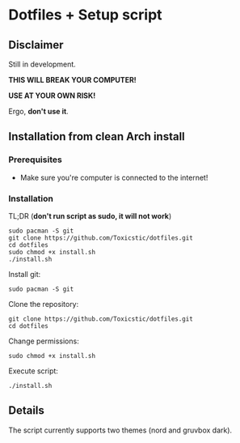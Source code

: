 # Dotfiles + Setup script

## Disclaimer
Still in development.

**THIS WILL BREAK YOUR COMPUTER!**

**USE AT YOUR OWN RISK!**

Ergo, **don't use it**.

## Installation from clean Arch install

### Prerequisites
- Make sure you're computer is connected to the internet!

### Installation
TL;DR (**don't run script as sudo, it will not work**)
```
sudo pacman -S git
git clone https://github.com/Toxicstic/dotfiles.git
cd dotfiles
sudo chmod +x install.sh
./install.sh
```

Install git:
```
sudo pacman -S git
```

Clone the repository:
```
git clone https://github.com/Toxicstic/dotfiles.git
cd dotfiles
```

Change permissions:
```
sudo chmod +x install.sh
```

Execute script:
```
./install.sh
```

## Details
The script currently supports two themes (nord and gruvbox dark).
